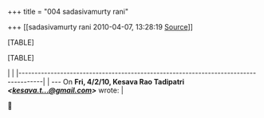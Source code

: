 +++
title = "004 sadasivamurty rani"

+++
[[sadasivamurty rani	2010-04-07, 13:28:19 [Source](https://groups.google.com/g/bvparishat/c/btliop57mrU)]]



[TABLE]

[TABLE]

|                                                                                     | |-------------------------------------------------------------------------------------| | --- On **Fri, 4/2/10, Kesava Rao Tadipatri *\<[kesava.t...@gmail.com]()\>*** wrote: |



